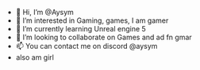 - 👋 Hi, I’m @Aysym
- 👀 I’m interested in Gaming, games, I am gamer
- 🌱 I’m currently learning Unreal engine 5
- 💞️ I’m looking to collaborate on Games and ad fn gmar
- 📫 You can contact me on discord @aysym
- also am girl 
